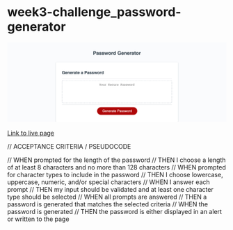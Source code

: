 # week3-challenge_password-generator


![website screenshot](./assets/pw-generator-screenshot.png)

[Link to live page]()

// ACCEPTANCE CRITERIA / PSEUDOCODE

// WHEN prompted for the length of the password 
// THEN I choose a length of at least 8 characters and no more than 128 characters
// WHEN prompted for character types to include in the password
// THEN I choose lowercase, uppercase, numeric, and/or special characters 
// WHEN I answer each prompt
// THEN my input should be validated and at least one character type should be selected
// WHEN all prompts are answered
// THEN a password is generated that matches the selected criteria
// WHEN the password is generated
// THEN the password is either displayed in an alert or written to the page



